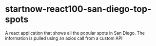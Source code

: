 # startnow-react100-san-diego-top-spots

A react application that shows all the popular spots in San Diego. The information is pulled using an axios call from a custom API 
